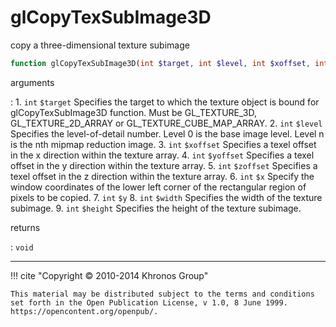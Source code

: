# glCopyTexSubImage3D
copy a three-dimensional texture subimage

```php
function glCopyTexSubImage3D(int $target, int $level, int $xoffset, int $yoffset, int $zoffset, int $x, int $y, int $width, int $height) : void
```

arguments

:    1. `int` `$target` Specifies the target to which the texture object is bound
    for glCopyTexSubImage3D function. Must be <constant>GL_TEXTURE_3D</constant>,
    <constant>GL_TEXTURE_2D_ARRAY</constant> or
    <constant>GL_TEXTURE_CUBE_MAP_ARRAY</constant>.
    2. `int` `$level` Specifies the level-of-detail number. Level 0 is the base
    image level. Level n is the nth mipmap reduction image.
    3. `int` `$xoffset` Specifies a texel offset in the x direction within the
    texture array.
    4. `int` `$yoffset` Specifies a texel offset in the y direction within the
    texture array.
    5. `int` `$zoffset` Specifies a texel offset in the z direction within the
    texture array.
    6. `int` `$x` Specify the window coordinates of the lower left corner of the
    rectangular region of pixels to be copied.
    7. `int` `$y` 
    8. `int` `$width` Specifies the width of the texture subimage.
    9. `int` `$height` Specifies the height of the texture subimage.

returns

:    `void` 

---
     

!!! cite "Copyright © 2010-2014 Khronos Group"

    This material may be distributed subject to the terms and conditions set forth in the Open Publication License, v 1.0, 8 June 1999. https://opencontent.org/openpub/.